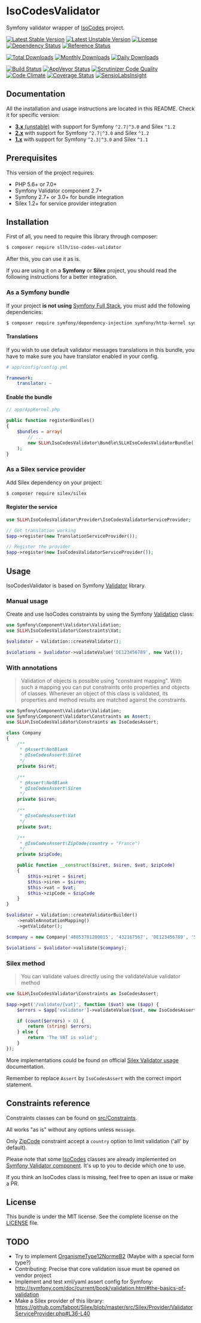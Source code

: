 # IsoCodesValidator

Symfony validator wrapper of [IsoCodes](https://github.com/ronanguilloux/IsoCodes) project.

[![Latest Stable Version](https://poser.pugx.org/sllh/iso-codes-validator/v/stable)](https://packagist.org/packages/sllh/iso-codes-validator)
[![Latest Unstable Version](https://poser.pugx.org/sllh/iso-codes-validator/v/unstable)](https://packagist.org/packages/sllh/iso-codes-validator)
[![License](https://poser.pugx.org/sllh/iso-codes-validator/license)](https://packagist.org/packages/sllh/iso-codes-validator)
[![Dependency Status](https://www.versioneye.com/php/sllh:iso-codes-validator/badge.svg)](https://www.versioneye.com/php/sllh:iso-codes-validator)
[![Reference Status](https://www.versioneye.com/php/sllh:iso-codes-validator/reference_badge.svg)](https://www.versioneye.com/php/sllh:iso-codes-validator/references)

[![Total Downloads](https://poser.pugx.org/sllh/iso-codes-validator/downloads)](https://packagist.org/packages/sllh/iso-codes-validator)
[![Monthly Downloads](https://poser.pugx.org/sllh/iso-codes-validator/d/monthly)](https://packagist.org/packages/sllh/iso-codes-validator)
[![Daily Downloads](https://poser.pugx.org/sllh/iso-codes-validator/d/daily)](https://packagist.org/packages/sllh/iso-codes-validator)

[![Build Status](https://travis-ci.org/Soullivaneuh/IsoCodesValidator.svg?branch=2.x)](https://travis-ci.org/Soullivaneuh/IsoCodesValidator)
[![AppVeyor Status](https://ci.appveyor.com/api/projects/status/6ha1gcdv6uwg4ukc/branch/2.x?svg=true)](https://ci.appveyor.com/project/Soullivaneuh/isocodesvalidator)
[![Scrutinizer Code Quality](https://scrutinizer-ci.com/g/Soullivaneuh/IsoCodesValidator/badges/quality-score.png?b=2.x)](https://scrutinizer-ci.com/g/Soullivaneuh/IsoCodesValidator/?branch=2.x)
[![Code Climate](https://codeclimate.com/github/Soullivaneuh/IsoCodesValidator/badges/gpa.svg)](https://codeclimate.com/github/Soullivaneuh/IsoCodesValidator)
[![Coverage Status](https://coveralls.io/repos/Soullivaneuh/IsoCodesValidator/badge.svg?branch=2.x)](https://coveralls.io/r/Soullivaneuh/IsoCodesValidator?branch=2.x)
[![SensioLabsInsight](https://insight.sensiolabs.com/projects/15e2cfed-cfb8-4856-ac0d-92768fc0c324/mini.png)](https://insight.sensiolabs.com/projects/15e2cfed-cfb8-4856-ac0d-92768fc0c324)

## Documentation

All the installation and usage instructions are located in this README.
Check it for specific version:

* [__3.x__ (unstable)](https://github.com/Soullivaneuh/IsoCodesValidator/tree/master) with support for Symfony `^2.7|^3.0` and Silex `^1.2`
* [__2.x__](https://github.com/Soullivaneuh/IsoCodesValidator/tree/2.x) with support for Symfony `^2.7|^3.0` and Silex `^1.2`
* [__1.x__](https://github.com/Soullivaneuh/IsoCodesValidator/tree/1.x) with support for Symfony `^2.3|^3.0` and Silex `^1.1`

## Prerequisites

This version of the project requires:

* PHP 5.6+ or 7.0+
* Symfony Validator component 2.7+
* Symfony 2.7+ or 3.0+ for bundle integration
* Silex 1.2+ for service provider integration

## Installation

First of all, you need to require this library through composer:

``` bash
$ composer require sllh/iso-codes-validator
```

After this, you can use it as is.

If you are using it on a **Symfony** or **Silex** project,
you should read the following instructions for a better integration.

### As a Symfony bundle

If your project **is not using** [Symfony Full Stack](http://symfony.com/projects/symfonyfs),
you must add the following dependencies:

```bash
$ composer require symfony/dependency-injection symfony/http-kernel symfony/finder
```

#### Translations

If you wish to use default validator messages translations in this bundle,
you have to make sure you have translator enabled in your config.

``` yaml
# app/config/config.yml

framework:
    translator: ~
```

#### Enable the bundle

``` php
// app/AppKernel.php

public function registerBundles()
{
    $bundles = array(
        // ...
        new SLLH\IsoCodesValidator\Bundle\SLLHIsoCodesValidatorBundle(),
    );
}
```

### As a Silex service provider

Add Silex dependency on your project:

```bash
$ composer require silex/silex
```

#### Register the service

```php
use SLLH\IsoCodesValidator\Provider\IsoCodesValidatorServiceProvider;

// Get translation working
$app->register(new TranslationServiceProvider());

// Register the provider
$app->register(new IsoCodesValidatorServiceProvider());
```

## Usage

IsoCodesValidator is based on Symfony [Validator](http://symfony.com/components/Validator) library.

### Manual usage

Create and use IsoCodes constraints by using the Symfony [Validation](https://github.com/symfony/Validator#usage) class:

```php
use Symfony\Component\Validator\Validation;
use SLLH\IsoCodesValidator\Constraints\Vat;

$validator = Validation::createValidator();

$violations = $validator->validateValue('DE123456789', new Vat());
```

### With annotations

> Validation of objects is possible using "constraint mapping".
With such a mapping you can put constraints onto properties and objects of classes.
Whenever an object of this class is validated, its properties and method results are matched against the constraints.

```php
use Symfony\Component\Validator\Validation;
use Symfony\Component\Validator\Constraints as Assert;
use SLLH\IsoCodesValidator\Constraints as IsoCodesAssert;

class Company
{
    /**
     * @Assert\NotBlank
     * @IsoCodesAssert\Siret
     */
    private $siret;

    /**
     * @Assert\NotBlank
     * @IsoCodesAssert\Siren
     */
    private $siren;

    /**
     * @IsoCodesAssert\Vat
     */
    private $vat;

    /**
     * @IsoCodesAssert\ZipCode(country = "France")
     */
    private $zipCode;

    public function __construct($siret, $siren, $vat, $zipCode)
    {
        $this->siret = $siret;
        $this->siren = $siren;
        $this->vat = $vat;
        $this->zipCode = $zipCode
    }
}

$validator = Validation::createValidatorBuilder()
    ->enableAnnotationMapping()
    ->getValidator();

$company = new Company('48853781200015', '432167567', 'DE123456789', '59000');

$violations = $validator->validate($company);
```

### Silex method

> You can validate values directly using the validateValue validator method

```php
use SLLH\IsoCodesValidator\Constraints as IsoCodesAssert;

$app->get('/validate/{vat}', function ($vat) use ($app) {
    $errors = $app['validator']->validateValue($vat, new IsoCodesAssert\Vat());

    if (count($errors) > 0) {
        return (string) $errors;
    } else {
        return 'The VAT is valid';
    }
});
```

More implementations could be found on official [Silex Validator usage](http://silex.sensiolabs.org/doc/providers/validator.html#usage) documentation.

Remember to replace `Assert` by `IsoCodesAssert` with the correct import statement.

## Constraints reference

Constraints classes can be found on [src/Constraints](https://github.com/Soullivaneuh/IsoCodesValidator/tree/master/src/Constraints).

All works "as is" without any options unless `message`.

Only [ZipCode](https://github.com/Soullivaneuh/IsoCodesValidator/blob/master/src/Constraints/ZipCode.php) constraint
accept a `country` option to limit validation ('all' by default).

Please note that some [IsoCodes](https://github.com/ronanguilloux/IsoCodes/tree/master/src/IsoCodes) classes
are already implemented on [Symfony Validator component](http://symfony.com/doc/current/reference/constraints.html).
It's up to you to decide which one to use.

If you think an IsoCodes class is missing, feel free to open an issue or make a PR.

## License

This bundle is under the MIT license. See the complete license on the [LICENSE](https://github.com/Soullivaneuh/IsoCodesValidator/blob/master/LICENSE) file.

## TODO

 * Try to implement [OrganismeType12NormeB2](https://github.com/ronanguilloux/IsoCodes/blob/master/src/IsoCodes/OrganismeType12NormeB2.php) (Maybe with a special form type?)
 * Contributing: Precise that core validation issue must be opened on vendor project
 * Implement and test xml/yaml assert config for Symfony: http://symfony.com/doc/current/book/validation.html#the-basics-of-validation
 * Make a Silex provider of this library: https://github.com/fabpot/Silex/blob/master/src/Silex/Provider/ValidatorServiceProvider.php#L36-L40
